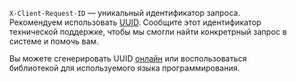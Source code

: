 `X-Client-Request-ID` — уникальный идентификатор запроса. Рекомендуем использовать [UUID](https://ru.wikipedia.org/wiki/UUID). Сообщите этот идентификатор технической поддержке, чтобы мы смогли найти конкретрный запрос в системе и помочь вам.

Вы можете сгенерировать UUID [онлайн](https://uuid.js.org) или воспользоваться библиотекой для используемого языка программирования.